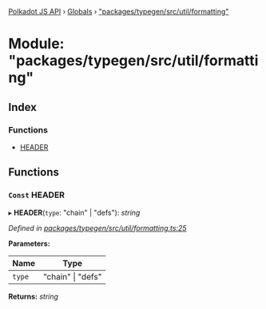 [Polkadot JS API](../README.md) › [Globals](../globals.md) › ["packages/typegen/src/util/formatting"](_packages_typegen_src_util_formatting_.md)

# Module: "packages/typegen/src/util/formatting"

## Index

### Functions

* [HEADER](_packages_typegen_src_util_formatting_.md#const-header)

## Functions

### `Const` HEADER

▸ **HEADER**(`type`: "chain" | "defs"): *string*

*Defined in [packages/typegen/src/util/formatting.ts:25](https://github.com/polkadot-js/api/blob/8b492021af/packages/typegen/src/util/formatting.ts#L25)*

**Parameters:**

Name | Type |
------ | ------ |
`type` | "chain" &#124; "defs" |

**Returns:** *string*
